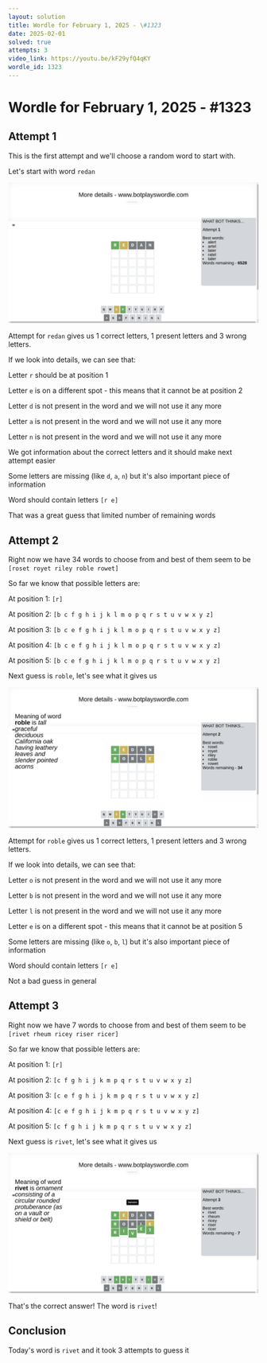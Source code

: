 ```yaml
---
layout: solution
title: Wordle for February 1, 2025 - \#1323
date: 2025-02-01
solved: true
attempts: 3
video_link: https://youtu.be/kF29yfQ4qKY
wordle_id: 1323
---
```


# Wordle for February 1, 2025 - \#1323

## Attempt 1

This is the first attempt and we'll choose a random word to start with.

Let's start with word `redan`

![Attempt 1](2025-02-01/attempt-1.png)

Attempt for `redan` gives us 1 correct letters, 1 present letters and 3 wrong letters.

If we look into details, we can see that:

Letter `r` should be at position 1

Letter `e` is on a different spot - this means that it cannot be at position 2

Letter `d` is not present in the word and we will not use it any more

Letter `a` is not present in the word and we will not use it any more

Letter `n` is not present in the word and we will not use it any more

We got information about the correct letters and it should make next attempt easier

Some letters are missing (like `d`, `a`, `n`) but it's also important piece of information

Word should contain letters `[r e]`

That was a great guess that limited number of remaining words



## Attempt 2

Right now we have 34 words to choose from and best of them seem to be `[roset royet riley roble rowet]`

So far we know that possible letters are:

At position 1: `[r]`

At position 2: `[b c f g h i j k l m o p q r s t u v w x y z]`

At position 3: `[b c e f g h i j k l m o p q r s t u v w x y z]`

At position 4: `[b c e f g h i j k l m o p q r s t u v w x y z]`

At position 5: `[b c e f g h i j k l m o p q r s t u v w x y z]`

Next guess is `roble`, let's see what it gives us

![Attempt 2](2025-02-01/attempt-2.png)

Attempt for `roble` gives us 1 correct letters, 1 present letters and 3 wrong letters.

If we look into details, we can see that:

Letter `o` is not present in the word and we will not use it any more

Letter `b` is not present in the word and we will not use it any more

Letter `l` is not present in the word and we will not use it any more

Letter `e` is on a different spot - this means that it cannot be at position 5

Some letters are missing (like `o`, `b`, `l`) but it's also important piece of information

Word should contain letters `[r e]`

Not a bad guess in general



## Attempt 3

Right now we have 7 words to choose from and best of them seem to be `[rivet rheum ricey riser ricer]`

So far we know that possible letters are:

At position 1: `[r]`

At position 2: `[c f g h i j k m p q r s t u v w x y z]`

At position 3: `[c e f g h i j k m p q r s t u v w x y z]`

At position 4: `[c e f g h i j k m p q r s t u v w x y z]`

At position 5: `[c f g h i j k m p q r s t u v w x y z]`

Next guess is `rivet`, let's see what it gives us

![Attempt 3](2025-02-01/attempt-3.png)

That's the correct answer! The word is `rivet`!

## Conclusion

Today's word is `rivet` and it took 3 attempts to guess it

